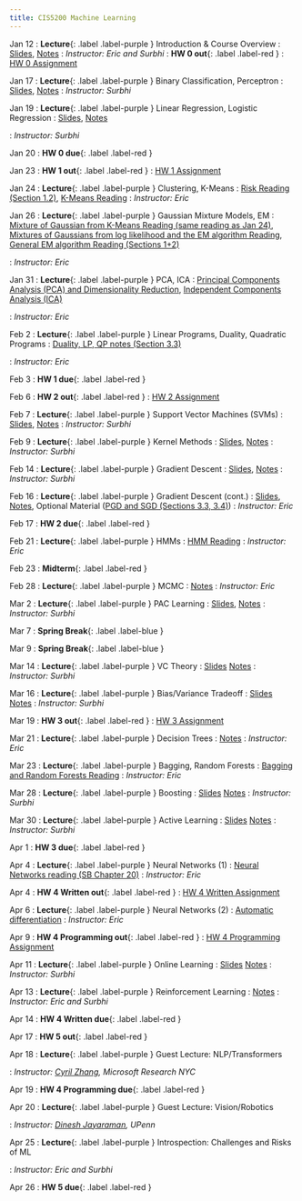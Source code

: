 ```yaml
---
title: CIS5200 Machine Learning
---
```


Jan 12
: **Lecture**{: .label .label-purple } Introduction & Course Overview
  : [Slides](../assets/slides/Lec1.pdf), [Notes](../assets/notes/Lec1.pdf)
: *Instructor: Eric and Surbhi*
: **HW 0 out**{: .label .label-red }
  : [HW 0 Assignment](../assets/hws/hw0.pdf)

Jan 17
: **Lecture**{: .label .label-purple } Binary Classification, Perceptron
  : [Slides](../assets/slides/Lec2.pdf), [Notes](../assets/notes/Lec2.pdf)
: *Instructor: Surbhi*

Jan 19
: **Lecture**{: .label .label-purple } Linear Regression, Logistic Regression
  : [Slides](../assets/slides/Lec3.pdf), [Notes](../assets/notes/Lec3.pdf)

: *Instructor: Surbhi*

Jan 20
: **HW 0 due**{: .label .label-red }

Jan 23
: **HW 1 out**{: .label .label-red }
  : [HW 1 Assignment](../assets/hws/hw1.pdf)

Jan 24
: **Lecture**{: .label .label-purple } Clustering, K-Means
  : [Risk Reading (Section 1.2)](https://arxiv.org/abs/2105.04026), [K-Means Reading](https://www.cs.cornell.edu/courses/cs4780/2022sp/notes/LectureNotes04.html)
: *Instructor: Eric*

Jan 26
: **Lecture**{: .label .label-purple } Gaussian Mixture Models, EM
  : [Mixture of Gaussian from K-Means Reading (same reading as Jan 24)](https://www.cs.cornell.edu/courses/cs4780/2022sp/notes/LectureNotes04.html), [Mixtures of Gaussians from log likelihood and the EM algorithm Reading](http://cs229.stanford.edu/notes2020spring/cs229-notes7b.pdf), [General EM algorithm Reading (Sections 1+2)](https://cs229.stanford.edu/notes2020spring/cs229-notes8.pdf)
  <!-- : [Slides](#) -->
: *Instructor: Eric*

Jan 31
: **Lecture**{: .label .label-purple } PCA, ICA
  : [Principal Components Analysis (PCA) and Dimensionality Reduction](https://cs229.stanford.edu/notes2020spring/cs229-notes10.pdf),
  [Independent Components Analysis (ICA)](https://cs229.stanford.edu/notes2020spring/cs229-notes11.pdf)
  <!-- : [Slides](#) -->
: *Instructor: Eric*

Feb 2
: **Lecture**{: .label .label-purple } Linear Programs, Duality, Quadratic Programs
  : [Duality, LP, QP notes (Section 3.3)](https://alex.smola.org/drafts/thebook.pdf)
  <!-- : [Slides](#) -->
: *Instructor: Eric*

Feb 3
: **HW 1 due**{: .label .label-red }

Feb 6
: **HW 2 out**{: .label .label-red }
  : [HW 2 Assignment](../assets/hws/hw2.pdf)

Feb 7
: **Lecture**{: .label .label-purple } Support Vector Machines (SVMs)
  : [Slides](../assets/slides/Lec8.pdf), [Notes](../assets/notes/Lec8.pdf)
: *Instructor: Surbhi*

Feb 9
: **Lecture**{: .label .label-purple } Kernel Methods
  : [Slides](../assets/slides/Lec9.pdf), [Notes](../assets/notes/Lec9.pdf)
: *Instructor: Surbhi*

Feb 14
: **Lecture**{: .label .label-purple } Gradient Descent
  : [Slides](../assets/slides/Lec10.pdf), [Notes](../assets/notes/Lec10.pdf)
: *Instructor: Surbhi*

Feb 16
: **Lecture**{: .label .label-purple } Gradient Descent (cont.)
  : [Slides](../assets/slides/Lec10.pdf), [Notes](../assets/notes/Lec10.pdf), Optional Material ([PGD and SGD (Sections 3.3, 3.4)](https://web.stanford.edu/~jduchi/PCMIConvex/Duchi16.pdf)) 
: *Instructor: Eric*

Feb 17
: **HW 2 due**{: .label .label-red }

Feb 21
: **Lecture**{: .label .label-purple } HMMs
  : [HMM Reading](https://cs229.stanford.edu/section/cs229-hmm.pdf)
: *Instructor: Eric*

Feb 23
: **Midterm**{: .label .label-red }

Feb 28
: **Lecture**{: .label .label-purple } MCMC
  : [Notes](../assets/notes/Lec13_Updated.pdf)
: *Instructor: Eric*

Mar 2
: **Lecture**{: .label .label-purple } PAC Learning
  : [Slides](../assets/slides/Lec14.pdf), [Notes](../assets/notes/Lec14&15.pdf)
: *Instructor: Surbhi*

Mar 7
: **Spring Break**{: .label .label-blue } 

Mar 9
: **Spring Break**{: .label .label-blue } 

Mar 14
: **Lecture**{: .label .label-purple } VC Theory
  : [Slides](../assets/slides/Lec15.pdf) [Notes](../assets/notes/Lec14&15.pdf)
: *Instructor: Surbhi*

Mar 16
: **Lecture**{: .label .label-purple } Bias/Variance Tradeoff
  : [Slides](../assets/slides/Lec16.pdf) [Notes](../assets/notes/Lec16.pdf)
: *Instructor: Surbhi*

Mar 19
: **HW 3 out**{: .label .label-red }
  : [HW 3 Assignment](../assets/hws/HW3.pdf)

Mar 21
: **Lecture**{: .label .label-purple } Decision Trees
  : [Notes](https://canvas.upenn.edu/courses/1703237/files/folder/Handwritten%20Notes?preview=120633287)
: *Instructor: Eric*

Mar 23
: **Lecture**{: .label .label-purple } Bagging, Random Forests
  : [Bagging and Random Forests Reading](https://www.cs.cornell.edu/courses/cs4780/2022sp/notes/LectureNotes21.html)
: *Instructor: Eric*

Mar 28
: **Lecture**{: .label .label-purple } Boosting
  : [Slides](../assets/slides/Lec19.pdf) [Notes](../assets/notes/Lec19.pdf)
: *Instructor: Surbhi*

Mar 30
: **Lecture**{: .label .label-purple } Active Learning
  : [Slides](../assets/slides/Lec20.pdf) [Notes](../assets/notes/Lec20.pdf)
: *Instructor: Surbhi*

Apr 1
: **HW 3 due**{: .label .label-red }

Apr 4
: **Lecture**{: .label .label-purple } Neural Networks (1)
  : [Neural Networks reading (SB Chapter 20)](https://www.cs.huji.ac.il/~shais/UnderstandingMachineLearning/understanding-machine-learning-theory-algorithms.pdf)
: *Instructor: Eric*

Apr 4
: **HW 4 Written out**{: .label .label-red }
  : [HW 4 Written Assignment](../assets/hws/Homework4_updated.pdf)

Apr 6
: **Lecture**{: .label .label-purple } Neural Networks (2)
  : [Automatic differentiation](https://dlsyscourse.org/slides/4-automatic-differentiation.pdf)
: *Instructor: Eric*

Apr 9
: **HW 4 Programming out**{: .label .label-red }
  : [HW 4 Programming Assignment](https://drive.google.com/file/d/1qkm0Kk-11GwIYLmW4TSOcjVQXiW20Wd6/view?usp=sharing)

Apr 11
: **Lecture**{: .label .label-purple } Online Learning
  : [Slides](../assets/slides/Lec23.pdf) [Notes](../assets/notes/Lec23.pdf)
: *Instructor: Surbhi*

Apr 13
: **Lecture**{: .label .label-purple } Reinforcement Learning
  : [Notes](../assets/notes/Lec24.pdf)
: *Instructor: Eric and Surbhi*

Apr 14
: **HW 4 Written due**{: .label .label-red }

Apr 17
: **HW 5 out**{: .label .label-red }

Apr 18
: **Lecture**{: .label .label-purple } Guest Lecture: NLP/Transformers
  <!-- : [Slides](#) -->
: *Instructor: [Cyril Zhang](https://cyrilzhang.com/), Microsoft Research NYC*

Apr 19
: **HW 4 Programming due**{: .label .label-red }

Apr 20
: **Lecture**{: .label .label-purple } Guest Lecture: Vision/Robotics
  <!-- : [Slides](#) -->
: *Instructor: [Dinesh Jayaraman](https://www.seas.upenn.edu/~dineshj/), UPenn*

Apr 25
: **Lecture**{: .label .label-purple } Introspection: Challenges and Risks of ML
  <!-- : [Slides](#) -->
: *Instructor: Eric and Surbhi*

Apr 26
: **HW 5 due**{: .label .label-red }
